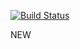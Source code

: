 [![Build Status](http://192.168.219.219:8081/buildStatus/icon?job=compile)](http://192.168.219.219:8081/job/compile/)


NEW
